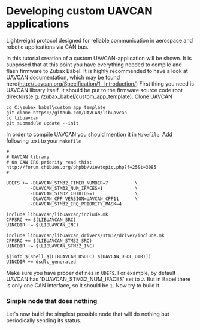 # Developing custom UAVCAN applications #

Lightweight protocol designed for reliable communication in aerospace and robotic applications via CAN bus.

In this tutorial creation of a custom UAVCAN-application will be shown. It is supposed that at this point you have everything needed to compile and flash firmware to Zubax Babel.
It is highly recommended to have a look at UAVCAN documentation, which may be found here(http://uavcan.org/Specification/1._Introduction/)
First thing you need is UAVCAN library itself. It should be put to the firmware source code root directors(e.g. /zubax_babel/custom_app_template). Clone UAVCAN
```
cd C:\zubax_babel\custom_app_template 
git clone https://github.com/UAVCAN/libuavcan
cd libuavcan
git submodule update --init
```

In order to compile UAVCAN you should mention it in `Makefile`. Add following text to your `Makefile`

```
#
# UAVCAN library
# On CAN IRQ priority read this: http://forum.chibios.org/phpbb/viewtopic.php?f=25&t=3085
#

UDEFS += -DUAVCAN_STM32_TIMER_NUMBER=7          \
         -DUAVCAN_STM32_NUM_IFACES=1            \
         -DUAVCAN_STM32_CHIBIOS=1               \
         -DUAVCAN_CPP_VERSION=UAVCAN_CPP11      \
         -DUAVCAN_STM32_IRQ_PRIORITY_MASK=4

include libuavcan/libuavcan/include.mk
CPPSRC += $(LIBUAVCAN_SRC)
UINCDIR += $(LIBUAVCAN_INC)

include libuavcan/libuavcan_drivers/stm32/driver/include.mk
CPPSRC += $(LIBUAVCAN_STM32_SRC)
UINCDIR += $(LIBUAVCAN_STM32_INC)

$(info $(shell $(LIBUAVCAN_DSDLC) $(UAVCAN_DSDL_DIR)))
UINCDIR += dsdlc_generated
``` 
Make sure you have proper defines in `UDEFS`. For example, by default UAVCAN has 'DUAVCAN_STM32_NUM_IFACES' set to `2`. But in Babel there is only one CAN interface, so it should be `1`.
Now try to build it.

### Simple node that does nothing ###
Let's now build the simplest possible node that will do nothing but periodically sending its status.  
